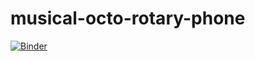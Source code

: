 # musical-octo-rotary-phone

[![Binder](https://mybinder.org/badge_logo.svg)](https://mybinder.org/v2/gh/musical-octo-rotary-phone/master)
